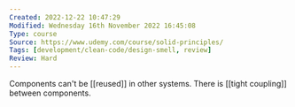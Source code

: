 ```yaml
---
Created: 2022-12-22 10:47:29
Modified: Wednesday 16th November 2022 16:45:08
Type: course
Source: https://www.udemy.com/course/solid-principles/
Tags: [development/clean-code/design-smell, review]
Review: Hard
---
```


Components can't be [[reused]] in other systems. There is [[tight coupling]] between components.